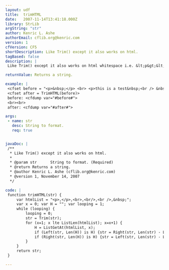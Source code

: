 ```yaml
---
layout: udf
title:  trimHTML
date:   2007-11-14T13:41:18.000Z
library: StrLib
argString: "str"
author: Kenric L. Ashe
authorEmail: cflib.org@kenric.com
version: 1
cfVersion: CF5
shortDescription: Like Trim() except it also works on html.
tagBased: false
description: |
 Like Trim() except it also works on html whitespace i.e. &lt;p&gt;&lt;/p&gt;, &lt;br&gt;, &lt;br/&gt;, &lt;br /&gt;, and  non-breaking spaces.

returnValue: Returns a string.

example: |
 <cfset before = "<p>&nbsp;</p> <br> <p>this is a test&nbsp;<br /> &nbsp;</p>">
 <cfset after = TrimHTML(before)>
 before: <cfdump var="#before#">
 <br><br>
 after: <cfdump var="#after#">

args:
 - name: str
   desc: String to format.
   req: true


javaDoc: |
 /**
  * Like Trim() except it also works on html.
  * 
  * @param str      String to format. (Required)
  * @return Returns a string. 
  * @author Kenric L. Ashe (cflib.org@kenric.com) 
  * @version 1, November 14, 2007 
  */

code: |
 function trimHTML(str) {
     var htmlList = "<p>,</p>,<br>,<br/>,<br />,&nbsp;";
     var x = 0; var H = ""; var looping = 1;
     while (looping) {
         looping = 0;
         str = Trim(str);
         for (x=1; x lte ListLen(htmlList); x=x+1) {
             H = ListGetAt(htmlList, x);
             if (Left(str, Len(H)) is H) {str = Right(str, Len(str) - Len(H)); looping = 1;}
             if (Right(str, Len(H)) is H) {str = Left(str, Len(str) - Len(H)); looping = 1;}
         }
     }
     return str;
 }

---
```


